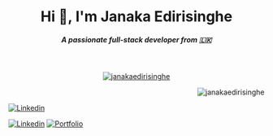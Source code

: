 <h1 align="center">Hi 👋, I'm Janaka Edirisinghe</h1>
<h5 align="center">A passionate full-stack developer from 🇱🇰</h3>

&nbsp;&nbsp;&nbsp;&nbsp;

<p align="center"> <a href="https://github.com/ryo-ma/github-profile-trophy"><img src="https://github-profile-trophy.vercel.app/?username=janakaedirisinghe&no-frame=false&no-bg=true&margin-w=15&margin-h=15&column=4" alt="janakaedirisinghe" /></a> </p>

<p align="right"> <img src="https://komarev.com/ghpvc/?username=janakaedirisinghe&label=Profile%20views&color=brightgreen&style=plastic" alt="janakaedirisinghe" /> </p>


<!--
**janakaedirisinghe/janakaedirisinghe** is a ✨ _special_ ✨ repository because its `README.md` (this file) appears on your GitHub profile.

Here are some ideas to get you started:

- 🔭 I’m currently working on ...
- 🌱 I’m currently learning ...
- 👯 I’m looking to collaborate on ...
- 🤔 I’m looking for help with ...
- 💬 Ask me about ...
- 📫 How to reach me: ...
- 😄 Pronouns: ...
- ⚡ Fun fact: ...
-->

[![Linkedin](https://user-images.githubusercontent.com/1297371/111899029-73c1a300-8a32-11eb-9825-d09e68039ff1.png)](https://www.linkedin.com/in/janaka531/)

[![Linkedin](https://img.shields.io/badge/connect%20on-linkedin-blue?style=flat-square)](https://www.linkedin.com/in/janaka531/)
[![Portfolio](https://img.shields.io/badge/appwrite.io-f02e65?style=flat-square)](https://janakaedirisinghe.github.io/)

